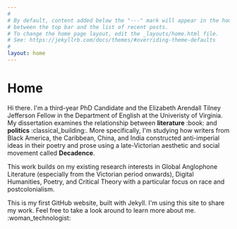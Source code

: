```yaml
---
#
# By default, content added below the "---" mark will appear in the home page
# between the top bar and the list of recent posts.
# To change the home page layout, edit the _layouts/home.html file.
# See: https://jekyllrb.com/docs/themes/#overriding-theme-defaults
#
layout: home
---
```


<h1><b>Home</b></h1>
<p>Hi there.  I'm a third-year PhD Candidate and the Elizabeth Arendall Tilney Jefferson Fellow in the Department of English at the Univeristy of Virginia. My dissertation examines the relationship between <b>literature</b> :book: and <b>politics</b> :classical_building:.  More specifically, I'm studying how writers from Black America, the Caribbean, China, and India constructed anti-imperial ideas in their poetry and prose using a late-Victorian aesthetic and social movement called <b>Decadence</b>.  

<p>This work builds on my existing research interests in Global Anglophone Literature (especially from the Victorian period onwards), Digital Humanities, Poetry, and Critical Theory with a particular focus on race and postcolonialism.</p>
  
<p>This is my first GitHub website, built with Jekyll. I'm using this site to share my work. Feel free to take a look around to learn more about me.  :woman_technologist: </p>
